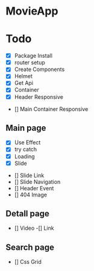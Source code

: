 # MovieApp

# Todo

- [x] Package Install
- [x] router setup
- [x] Create Components
- [x] Helmet
- [x] Get Api
- [x] Container
- [x] Header Responsive
- [] Main Container Responsive

## Main page

- [x] Use Effect
- [x] try catch
- [x] Loading
- [x] Slide
- [] Slide Link
- [] Slide Navigation
- [] Header Event
- [] 404 Image

## Detall page

- [] Video
  -[] Link

## Search page

- [] Css Grid
